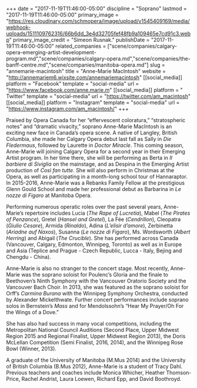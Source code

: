 +++
date = "2017-11-19T11:46:00-05:00"
discipline = "Soprano"
lastmod = "2017-11-19T11:46:00-05:00"
primary_image = "https://res.cloudinary.com/schmopera/image/upload/v1545409169/media/webhook-uploads/1511109762316/66b6dd_3e4d32705fef48fb9a109465e7cd91c3.webp"
primary_image_credit = "Simeon Rusnak."
publishDate = "2017-11-19T11:46:00-05:00"
related_companies = ["scene/companies/calgary-opera-emerging-artist-development-program.md","scene/companies/calgary-opera.md","scene/companies/the-banff-centre.md","scene/companies/manitoba-opera.md"]
slug = "annemarie-macintosh"
title = "Anne-Marie MacIntosh"
website = "http://annemariem6.wixsite.com/annemariemacintosh"
[[social_media]]
platform = "Facebook"
template = "social-media"
url = "https://www.facebook.com/anne.marie.m"
[[social_media]]
platform = " Twitter"
template = "social-media"
url = "https://twitter.com/am_macintosh"
[[social_media]]
platform = "Instagram"
template = "social-media"
url = "https://www.instagram.com/am_macintosh/"
+++

Praised by Opera Canada for her “effervescent coloratura,” “stratospheric notes” and “dramatic vivacity,” soprano Anne-Marie MacIntosh is an exciting new face in Canada’s opera scene. A native of Langley, British Columbia, she made her Calgary Opera debut last fall as Sally in *Die Fledermaus*, followed by Laurette in *Doctor Miracle*. This coming season, Anne-Marie will joining Calgary Opera for a second year in their Emerging Artist program. In her time there, she will be performing as Berta in *Il barbiere di Siviglia* on the mainstage, and as Despina in the Emerging Artist production of *Così fan tutte*. She will also perform in Christmas at the Opera, as well as participating in a month-long school tour of Hannaraptor. In 2015-2016, Anne-Marie was a Rebanks Family Fellow at the prestigious Glenn Gould School and made her professional debut as Barbarina in *Le nozze di Figaro* at Manitoba Opera.

Performing numerous operatic roles over the past several years, Anne-Marie’s repertoire includes Lucia (*The Rape of Lucretia*), Mabel (*The Pirates of Penzance*), Gretel (*Hansel and Gretel*), La Fée (*Cendrillon*), Cleopatra (*Giulio Cesare*), Armida (*Rinaldo*), Adina (*L’elisir d’amore*), Zerbinetta (*Ariadne auf Naxos*), Susanna (*Le nozze di Figaro*), Ms. Wordsworth (*Albert Herring*) and Abigail (*The Crucible*). She has performed across Canada (Vancouver, Calgary, Edmonton, Winnipeg, Toronto) as well as in Europe and Asia (Teplice and Prague - Czech Republic, Lucca - Italy, Bejing and Chengdu - China).
 
Anne-Marie is also no stranger to the concert stage. Most recently, Anne-Marie was the soprano soloist for Poulenc’s Gloria and the finale to Beethoven’s Ninth Symphony with the Vancouver Oratorio Society and the Vancouver Bach Choir. In 2013, she was featured as the soprano soloist for Orff’s *Carmina Burana* with the Winnipeg Symphony Orchestra, conducted by Alexander Mickelthwate. Further concert performances include soprano solos in Bernstein’s *Mass* and for Mendolssohn’s “Hear My Prayer/Oh For the Wings of a Dove.”
 
She has also had success in many vocal competitions, including the Metropolitan National Council Auditions (Second Place, Upper Midwest Region 2015 and Regional Finalist, Upper Midwest Region 2013), the Doris McLellan Competition (Semi Finalist, 2016, 2014), and the Winnipeg Rose Bowl (Winner, 2013).
 
A graduate of the University of Manitoba (M.Mus 2014) and the University of British Columbia (B.Mus 2012), Anne-Marie is a student of Tracy Dahl. Previous teachers and coaches include Monica Whicher, Heather Thomson-Price, Rachel Andrist, Laura Loewen, Richard Epp, and David Boothroyd.
